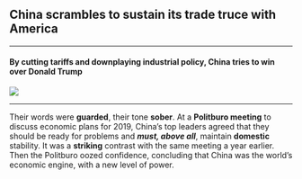 ## China scrambles to sustain its trade truce with America

-----

#### By cutting tariffs and downplaying industrial policy, China tries to win over Donald Trump  
![](https://www.economist.com/sites/default/files/imagecache/1280-width/images/print-edition/20181222_FNP003_0.jpg)

-----

Their words were **guarded**, their tone **sober**. At a **Politburo meeting** to discuss economic plans for 2019, China’s top leaders agreed that they should be ready for problems and ***must, above all***, maintain **domestic** stability. It was a **striking** contrast with the same meeting a year earlier. Then the Politburo oozed confidence, concluding that China was the world’s economic engine, with a new level of power.
